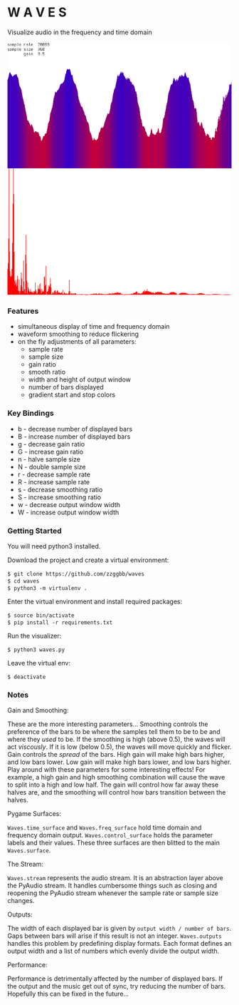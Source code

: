 # W A V E S
Visualize audio in the frequency and time domain

![double.png](images/double.png)

### Features
* simultaneous display of time and frequency domain
* waveform smoothing to reduce flickering
* on the fly adjustments of all parameters:
  * sample rate
  * sample size
  * gain ratio
  * smooth ratio
  * width and height of output window
  * number of bars displayed
  * gradient start and stop colors

### Key Bindings
* b - decrease number of displayed bars
* B - increase number of displayed bars
* g - decrease gain ratio
* G - increase gain ratio
* n - halve sample size
* N - double sample size
* r - decrease sample rate
* R - increase sample rate
* s - decrease smoothing ratio
* S - increase smoothing ratio
* w - decrease output window width
* W - increase output window width

### Getting Started
You will need python3 installed.

Download the project and create a virtual environment:
```
$ git clone https://github.com/zzggbb/waves
$ cd waves
$ python3 -m virtualenv .
```

Enter the virtual environment and install required packages:
```
$ source bin/activate
$ pip install -r requirements.txt
```

Run the visualizer:
```
$ python3 waves.py
```

Leave the virtual env:
```
$ deactivate
```

### Notes
Gain and Smoothing:

These are the more interesting parameters... Smoothing controls the preference
of the bars to be where the samples tell them to be to be and where they *used*
to be. If the smoothing is high (above 0.5), the waves will act *viscously*.
If it is low (below 0.5), the waves will move quickly and flicker. Gain
controls the *spread* of the bars. High gain will make high bars higher, and
low bars lower. Low gain will make high bars lower, and low bars higher.
Play around with these parameters for some interesting effects! For example,
a high gain and high smoothing combination will cause the wave to split into a
high and low half. The gain will control how far away these halves are, and
the smoothing will control how bars transition between the halves.

Pygame Surfaces:

`Waves.time_surface` and `Waves.freq_surface` hold time domain and
frequency domain output. `Waves.control_surface` holds the parameter
labels and their values. These three surfaces are then blitted to
the main `Waves.surface`.

The Stream:

`Waves.stream` represents the audio stream. It is an abstraction layer
above the PyAudio stream. It handles cumbersome things such as closing
and reopening the PyAudio stream whenever the sample rate or sample
size changes.

Outputs:

The width of each displayed bar is given by `output width / number of bars`.
Gaps between bars will arise if this result is not an integer.
`Waves.outputs` handles this problem by predefining display formats. Each
format defines an output width and a list of numbers which evenly divide
the output width.

Performance:

Performance is detrimentally affected by the number of displayed bars.
If the output and the music get out of sync, try reducing the number of bars.
Hopefully this can be fixed in the future...

